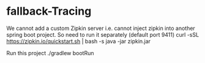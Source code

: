 # fallback-Tracing
We cannot add a custom Zipkin server i.e. cannot inject zipkin into another spring boot project. So need to run it separately (default port 9411)
curl -sSL https://zipkin.io/quickstart.sh | bash -s
java -jar zipkin.jar

Run this project 
./gradlew bootRun
